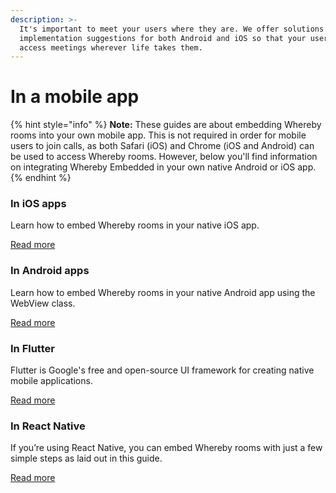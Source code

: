 ```yaml
---
description: >-
  It's important to meet your users where they are. We offer solutions and
  implementation suggestions for both Android and iOS so that your users can
  access meetings wherever life takes them.
---
```


# In a mobile app

{% hint style="info" %}
**Note:** These guides are about embedding Whereby rooms into your own mobile app. This is not required in order for mobile users to join calls, as both Safari (iOS) and Chrome (iOS and Android) can be used to access Whereby rooms. However, below you'll find information on integrating Whereby Embedded in your own native Android or iOS app.
{% endhint %}

### In iOS apps

Learn how to embed Whereby rooms in your native iOS app.

[Read more](in-ios-apps.md)

### In Android apps

Learn how to embed Whereby rooms in your native Android app using the WebView class.

[Read more](in-android-apps.md)

### In Flutter

Flutter is Google's free and open-source UI framework for creating native mobile applications.

[Read more](in-flutter.md)

### In React Native

If you’re using React Native, you can embed Whereby rooms with just a few simple steps as laid out in this guide.

[Read more](in-react-native.md)
